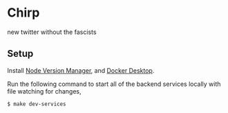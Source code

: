 # Chirp

new twitter without the fascists

## Setup

Install [Node Version Manager](https://github.com/nvm-sh/nvm), and [Docker Desktop](https://www.docker.com/products/docker-desktop/).

Run the following command to start all of the backend services locally with file watching for changes,

```sh
$ make dev-services
```

